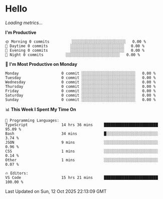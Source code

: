 # Hello

<!-- METRICS:START -->
<p><em>Loading metrics…</em></p>
<!-- METRICS:END -->

<!--START_SECTION:waka-->
**I'm Productive**

```text
🌞 Morning 0 commits          ░░░░░░░░░░░░░░░░░░░░░░░░   0.00 % 
🌆 Daytime 0 commits          ░░░░░░░░░░░░░░░░░░░░░░░░   0.00 % 
🌃 Evening 0 commits          ░░░░░░░░░░░░░░░░░░░░░░░░   0.00 % 
🌙 Night 0 commits          ░░░░░░░░░░░░░░░░░░░░░░░░   0.00 % 
```
📅 **I'm Most Productive on Monday**

```text
Monday                   0 commit ░░░░░░░░░░░░░░░░░░░░░░░░   0.00 % 
Tuesday                  0 commit ░░░░░░░░░░░░░░░░░░░░░░░░   0.00 % 
Wednesday                0 commit ░░░░░░░░░░░░░░░░░░░░░░░░   0.00 % 
Thursday                 0 commit ░░░░░░░░░░░░░░░░░░░░░░░░   0.00 % 
Friday                   0 commit ░░░░░░░░░░░░░░░░░░░░░░░░   0.00 % 
Saturday                 0 commit ░░░░░░░░░░░░░░░░░░░░░░░░   0.00 % 
Sunday                   0 commit ░░░░░░░░░░░░░░░░░░░░░░░░   0.00 % 
```

📊 **This Week I Spent My Time On**

```text
💬 Programming Languages: 
TypeScript               14 hrs 36 mins     ████████████████████████   95.09 % 
Bash                     34 mins            █░░░░░░░░░░░░░░░░░░░░░░░   3.74 % 
JSON                     9 mins             ░░░░░░░░░░░░░░░░░░░░░░░░   0.96 % 
CSS                      1 mins             ░░░░░░░░░░░░░░░░░░░░░░░░   0.14 % 
Other                    1 mins             ░░░░░░░░░░░░░░░░░░░░░░░░   0.07 % 

🔥 Editors: 
VS Code                  15 hrs 21 mins     ████████████████████████   100.00 % 
```

 Last Updated on Sun, 12 Oct 2025 22:13:09 GMT
<!--END_SECTION:waka-->
